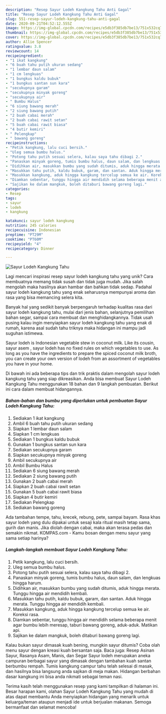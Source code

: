 ```yaml
---
description: "Resep Sayur Lodeh Kangkung Tahu Anti Gagal"
title: "Resep Sayur Lodeh Kangkung Tahu Anti Gagal"
slug: 551-resep-sayur-lodeh-kangkung-tahu-anti-gagal
date: 2020-09-21T04:52:12.555Z
image: https://img-global.cpcdn.com/recipes/e5db3f385db7be13/751x532cq70/sayur-lodeh-kangkung-tahu-foto-resep-utama.jpg
thumbnail: https://img-global.cpcdn.com/recipes/e5db3f385db7be13/751x532cq70/sayur-lodeh-kangkung-tahu-foto-resep-utama.jpg
cover: https://img-global.cpcdn.com/recipes/e5db3f385db7be13/751x532cq70/sayur-lodeh-kangkung-tahu-foto-resep-utama.jpg
author: Allie Spencer
ratingvalue: 3.8
reviewcount: 14
recipeingredient:
- "1 ikat kangkung"
- "6 buah tahu putih ukuran sedang"
- "1 lembar daun salam"
- "1 cm lengkuas"
- "1 bungkus kaldu bubuk"
- "1 bungkus santan sun kara"
- "secukupnya garam"
- "secukupnya minyak goreng"
- "secukupnya air"
- " Bumbu Halus"
- "6 siung bawang merah"
- "2 siung bawang putih"
- "2 buah cabai merah"
- "2 buah cabai rawit setan"
- "5 buah cabai rawit biasa"
- "4 butir kemiri"
- " Pelengkap"
- " bawang goreng"
recipeinstructions:
- "Petik kangkung, lalu cuci bersih."
- "Uleg semua bumbu halus."
- "Potong tahu putih sesuai selera, kalau saya tahu dibagi 2."
- "Panaskan minyak goreng, tumis bumbu halus, daun salam, dan lengkuas hingga harum."
- "Didihkan air, masukkan bumbu yang sudah ditumis, aduk hingga merata. Tunggu hingga air mendidih kembali."
- "Masukkan tahu putih, kaldu bubuk, garam, dan santan. Aduk hingga merata. Tunggu hingga air mendidih kembali."
- "Masukkan kangkung, aduk hingga kangkung tercelup semua ke air. Koreksi rasa."
- "Diamkan sebentar, tunggu hingga air mendidih selama beberapa menit agar bumbu lebih meresap, taburi bawang goreng, aduk-aduk. Matikan api."
- "Sajikan ke dalam mangkuk, boleh ditaburi bawang goreng lagi."
categories:
- Resep
tags:
- sayur
- lodeh
- kangkung

katakunci: sayur lodeh kangkung 
nutrition: 245 calories
recipecuisine: Indonesian
preptime: "PT29M"
cooktime: "PT60M"
recipeyield: "4"
recipecategory: Dinner

---
```



![Sayur Lodeh Kangkung Tahu](https://img-global.cpcdn.com/recipes/e5db3f385db7be13/751x532cq70/sayur-lodeh-kangkung-tahu-foto-resep-utama.jpg)

Lagi mencari inspirasi resep sayur lodeh kangkung tahu yang unik? Cara membuatnya memang tidak susah dan tidak juga mudah. Jika salah mengolah maka hasilnya akan hambar dan bahkan tidak sedap. Padahal sayur lodeh kangkung tahu yang enak seharusnya mempunyai aroma dan rasa yang bisa memancing selera kita.

Banyak hal yang sedikit banyak berpengaruh terhadap kualitas rasa dari sayur lodeh kangkung tahu, mulai dari jenis bahan, selanjutnya pemilihan bahan segar, sampai cara membuat dan menghidangkannya. Tidak usah pusing kalau ingin menyiapkan sayur lodeh kangkung tahu yang enak di rumah, karena asal sudah tahu triknya maka hidangan ini mampu jadi suguhan istimewa.

Sayur lodeh is Indonesian vegetable stew in coconut milk. Like its cousin, sayur asem , sayur lodeh has no fixed rules on which vegetables to use. As long as you have the ingredients to prepare the spiced coconut milk broth, you can create your own version of lodeh from an assortment of vegetables you have in your home.


Di bawah ini ada beberapa tips dan trik praktis dalam mengolah sayur lodeh kangkung tahu yang siap dikreasikan. Anda bisa membuat Sayur Lodeh Kangkung Tahu menggunakan 18 bahan dan 9 langkah pembuatan. Berikut ini cara dalam membuat hidangannya.

<!--inarticleads1-->

##### Bahan-bahan dan bumbu yang diperlukan untuk pembuatan Sayur Lodeh Kangkung Tahu:

1. Sediakan 1 ikat kangkung
1. Ambil 6 buah tahu putih ukuran sedang
1. Siapkan 1 lembar daun salam
1. Siapkan 1 cm lengkuas
1. Sediakan 1 bungkus kaldu bubuk
1. Gunakan 1 bungkus santan sun kara
1. Sediakan secukupnya garam
1. Siapkan secukupnya minyak goreng
1. Ambil secukupnya air
1. Ambil  Bumbu Halus
1. Sediakan 6 siung bawang merah
1. Sediakan 2 siung bawang putih
1. Gunakan 2 buah cabai merah
1. Siapkan 2 buah cabai rawit setan
1. Gunakan 5 buah cabai rawit biasa
1. Siapkan 4 butir kemiri
1. Sediakan  Pelengkap
1. Sediakan  bawang goreng


Ada tambahan tempe, tahu, krecek, rebung, pete, sampai bayam. Rasa khas sayur lodeh yang dulu dipakai untuk sesaji kala ritual masih tetap sama, gurih dan manis. Jika diolah dengan cabai, maka akan terasa pedas dan semakin nikmat. KOMPAS.com - Kamu bosan dengan menu sayur yang sama setiap harinya? 

<!--inarticleads2-->

##### Langkah-langkah membuat Sayur Lodeh Kangkung Tahu:

1. Petik kangkung, lalu cuci bersih.
1. Uleg semua bumbu halus.
1. Potong tahu putih sesuai selera, kalau saya tahu dibagi 2.
1. Panaskan minyak goreng, tumis bumbu halus, daun salam, dan lengkuas hingga harum.
1. Didihkan air, masukkan bumbu yang sudah ditumis, aduk hingga merata. Tunggu hingga air mendidih kembali.
1. Masukkan tahu putih, kaldu bubuk, garam, dan santan. Aduk hingga merata. Tunggu hingga air mendidih kembali.
1. Masukkan kangkung, aduk hingga kangkung tercelup semua ke air. Koreksi rasa.
1. Diamkan sebentar, tunggu hingga air mendidih selama beberapa menit agar bumbu lebih meresap, taburi bawang goreng, aduk-aduk. Matikan api.
1. Sajikan ke dalam mangkuk, boleh ditaburi bawang goreng lagi.


Kalau bukan sayur dimasak kuah bening, mungkin sayur ditumis? Coba olah menu sayur dengan kreasi kuah bersantan saja. Baca juga: Resep Asinan Sayur, Rasanya Asam, Manis, dan Segar Sayur lodeh merupakan aneka campuran berbagai sayur yang dimasak dengan tambahan kuah santan berbumbu rempah. Tumis kangkung campur tahu telah selesai di masak, dan hasilnya bisa langsung anda sajikan di meja makan. Hidangan berbahan dasar kangkung ini bisa anda nikmati sebagai teman nasi. 

Terima kasih telah menggunakan resep yang kami tampilkan di halaman ini. Besar harapan kami, olahan Sayur Lodeh Kangkung Tahu yang mudah di atas dapat membantu Anda menyiapkan hidangan yang menarik untuk keluarga/teman ataupun menjadi ide untuk berjualan makanan. Semoga bermanfaat dan selamat mencoba!
